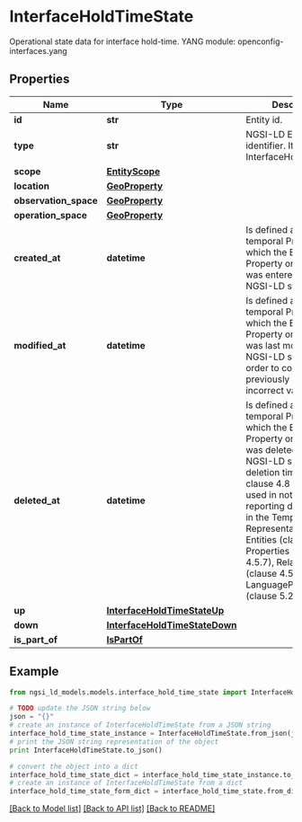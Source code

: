 # InterfaceHoldTimeState

Operational state data for interface hold-time.  YANG module: openconfig-interfaces.yang 

## Properties

Name | Type | Description | Notes
------------ | ------------- | ------------- | -------------
**id** | **str** | Entity id.  | [optional] 
**type** | **str** | NGSI-LD Entity identifier. It has to be InterfaceHoldTimeState. | [default to 'InterfaceHoldTimeState']
**scope** | [**EntityScope**](EntityScope.md) |  | [optional] 
**location** | [**GeoProperty**](GeoProperty.md) |  | [optional] 
**observation_space** | [**GeoProperty**](GeoProperty.md) |  | [optional] 
**operation_space** | [**GeoProperty**](GeoProperty.md) |  | [optional] 
**created_at** | **datetime** | Is defined as the temporal Property at which the Entity, Property or Relationship was entered into an NGSI-LD system.  | [optional] [readonly] 
**modified_at** | **datetime** | Is defined as the temporal Property at which the Entity, Property or Relationship was last modified in an NGSI-LD system, e.g. in order to correct a previously entered incorrect value.  | [optional] [readonly] 
**deleted_at** | **datetime** | Is defined as the temporal Property at which the Entity, Property or Relationship was deleted from an NGSI-LD system.  Entity deletion timestamp. See clause 4.8 It is only used in notifications reporting deletions and in the Temporal Representation of Entities (clause 4.5.6), Properties (clause 4.5.7), Relationships (clause 4.5.8) and LanguageProperties (clause 5.2.32).  | [optional] [readonly] 
**up** | [**InterfaceHoldTimeStateUp**](InterfaceHoldTimeStateUp.md) |  | [optional] 
**down** | [**InterfaceHoldTimeStateDown**](InterfaceHoldTimeStateDown.md) |  | [optional] 
**is_part_of** | [**IsPartOf**](IsPartOf.md) |  | 

## Example

```python
from ngsi_ld_models.models.interface_hold_time_state import InterfaceHoldTimeState

# TODO update the JSON string below
json = "{}"
# create an instance of InterfaceHoldTimeState from a JSON string
interface_hold_time_state_instance = InterfaceHoldTimeState.from_json(json)
# print the JSON string representation of the object
print InterfaceHoldTimeState.to_json()

# convert the object into a dict
interface_hold_time_state_dict = interface_hold_time_state_instance.to_dict()
# create an instance of InterfaceHoldTimeState from a dict
interface_hold_time_state_form_dict = interface_hold_time_state.from_dict(interface_hold_time_state_dict)
```
[[Back to Model list]](../README.md#documentation-for-models) [[Back to API list]](../README.md#documentation-for-api-endpoints) [[Back to README]](../README.md)



